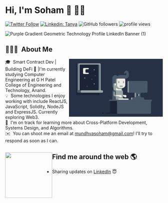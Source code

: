# Hi, I'm Soham  👋 👨‍💻

[![Twitter Follow](https://img.shields.io/twitter/follow/mundhva_soham?label=Follow)](https://twitter.com/intent/follow?screen_name=mundhva_soham)
[![Linkedin: Tanya](https://img.shields.io/badge/-Soham-blue?style=flat-square&logo=Linkedin&logoColor=white&link=https://www.linkedin.com/in/sohammundhva/)](https://www.linkedin.com/in/sohammundhva/)
![GitHub followers](https://img.shields.io/github/followers/MundhvaSoham?label=Follow&style=social)
<img alt = "profile views" src="https://komarev.com/ghpvc/?username=MundhvaSoham&color=brightgreen">  

![Purple Gradient Geometric Technology Profile LinkedIn Banner  (1)](https://raw.githubusercontent.com/MundhvaSoham/myproject_/master/Soham%20Mundhva.png?token=GHSAT0AAAAAABTKW6WX736WYODJV6XCIDNYYSZLTRQ)


## 👨🏻‍💻 &nbsp;About Me

<img alt="Night Coding" src="https://raw.githubusercontent.com/AVS1508/AVS1508/master/assets/Night-Coding.gif" align="right"/>

🎓 &nbsp;Smart Contract Dev | Building DeFi 🔨 |I'm currently studying Computer Engineering at G H Patel College of Engineering and Technology, Anand.\
💡 &nbsp;Some technologies I enjoy working with include ReactJS, JavaScript, Solidity, NodeJS and ExpressJS. Currently exploring Web3.\
🌱 &nbsp;I'm on track for learning more about Cross-Platform Development, Systems Design, and Algorithms.\
✉️ &nbsp;You can shoot me an email at mundhvasoham@gmail.com! I'll try to respond as soon as I can.



## Find me around the web 🌎 <a href=https://in.linkedin.com/in/sohammundhva><img align="left" width="150" height="146" src="https://github.com/M0nica/M0nica/blob/main/octomonica/m0nica-octocat-rotating.gif?raw=true"></a>
- Sharing updates on <a href="https://www.linkedin.com/in/sohammundhva/">LinkedIn</a> 😇
<!---
- Struggling on <a href="https://www.leetcode.com/tanyarajhans7/">LeetCode</a> 😍
- Practising on <a href="https://www.codeforces.com/profile/tanyarajhans7/">Codeforces</a> 🙃
## Watch my contributions get eaten by a snake 🐍
![snake gif](https://github.com/tanyarajhans/Actions/blob/output/github-contribution-grid-snake.svg)
<!---
MundhvaSoham/MundhvaSoham is a ✨ special ✨ repository because its `README.md` (this file) appears on your GitHub profile.
You can click the Preview link to take a look at your changes.
--->
